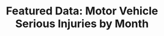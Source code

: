 ---
layout: visualization
title:  'Featured Data: Motor Vehicle Serious Injuries by Month'
published:   true
source:
  name: BC Data Catalogue
  url: https://catalogue.data.gov.bc.ca/dataset/motor-vehicle-serious-injuries-by-month
iframe_url: https://catalogue.data.gov.bc.ca/dataset/motor-vehicle-serious-injuries-by-month/resource/4e34bda3-03bc-4f6f-b47e-b4d2c47d4f15/view/fb89b7c8-fbac-4c41-9d2a-1e328f8b609a
order: 2
---